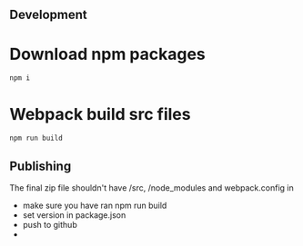 ## Development

# Download npm packages
```
npm i
```

# Webpack build src files
```
npm run build
```

## Publishing
The final zip file shouldn't have /src, /node_modules and webpack.config in
- make sure you have ran npm run build
- set version in package.json
- push to github
- 
